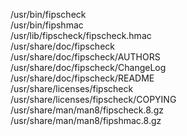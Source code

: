 /usr/bin/fipscheck  
/usr/bin/fipshmac  
/usr/lib/fipscheck/fipscheck.hmac  
/usr/share/doc/fipscheck  
/usr/share/doc/fipscheck/AUTHORS  
/usr/share/doc/fipscheck/ChangeLog  
/usr/share/doc/fipscheck/README  
/usr/share/licenses/fipscheck  
/usr/share/licenses/fipscheck/COPYING  
/usr/share/man/man8/fipscheck.8.gz  
/usr/share/man/man8/fipshmac.8.gz  
